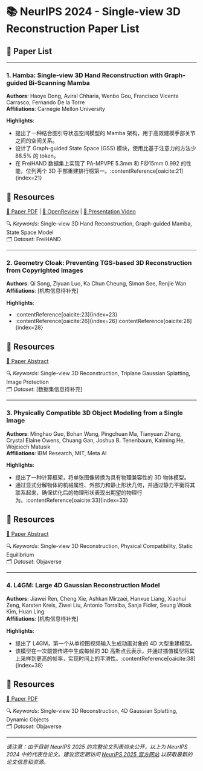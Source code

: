 # 📚 NeurIPS 2024 - Single-view 3D Reconstruction Paper List

## 📄 Paper List

---

### 1. Hamba: Single-view 3D Hand Reconstruction with Graph-guided Bi-Scanning Mamba
**Authors**: Haoye Dong, Aviral Chharia, Wenbo Gou, Francisco Vicente Carrasco, Fernando De la Torre  
**Affiliations**: Carnegie Mellon University

**Highlights**:
- 提出了一种结合图引导状态空间模型的 Mamba 架构，用于高效建模手部关节之间的空间关系。
- 设计了 Graph-guided State Space (GSS) 模块，使用比基于注意力的方法少 88.5% 的 token。
- 在 FreiHAND 数据集上实现了 PA-MPVPE 5.3mm 和 F@15mm 0.992 的性能，位列两个 3D 手部重建排行榜第一。:contentReference[oaicite:21]{index=21}

## 🔗 Resources
[📄 Paper PDF](https://proceedings.neurips.cc/paper_files/paper/2024/file/03e9a69e5b686c316a07d73f0cf5e225-Paper-Conference.pdf) | [🔗 OpenReview](https://openreview.net/forum?id=pCJ0l1JVUX) | [🎥 Presentation Video](https://www.youtube.com/watch?v=HKGU64myW94)

🔍 *Keywords*: Single-view 3D Hand Reconstruction, Graph-guided Mamba, State Space Model  
🗂️ *Dataset*: FreiHAND

---

### 2. Geometry Cloak: Preventing TGS-based 3D Reconstruction from Copyrighted Images
**Authors**: Qi Song, Ziyuan Luo, Ka Chun Cheung, Simon See, Renjie Wan  
**Affiliations**: [机构信息待补充]

**Highlights**:
- :contentReference[oaicite:23]{index=23}
- :contentReference[oaicite:26]{index=26}:contentReference[oaicite:28]{index=28}

## 🔗 Resources
[📄 Paper Abstract](https://proceedings.neurips.cc/paper_files/paper/2024/hash/d7e7ab160ebcece4f80d1315f957a5ce-Abstract-Conference.html)

🔍 *Keywords*: Single-view 3D Reconstruction, Triplane Gaussian Splatting, Image Protection  
🗂️ *Dataset*: [数据集信息待补充]

---

### 3. Physically Compatible 3D Object Modeling from a Single Image
**Authors**: Minghao Guo, Bohan Wang, Pingchuan Ma, Tianyuan Zhang, Crystal Elaine Owens, Chuang Gan, Joshua B. Tenenbaum, Kaiming He, Wojciech Matusik  
**Affiliations**: IBM Research, MIT, Meta AI

**Highlights**:
- 提出了一种计算框架，将单张图像转换为具有物理兼容性的 3D 物体模型。
- 通过显式分解物体的机械属性、外部力和静止形状几何，并通过静力平衡将其联系起来，确保优化后的物理形状表现出期望的物理行为。:contentReference[oaicite:33]{index=33}

## 🔗 Resources
[📄 Paper Abstract](https://proceedings.neurips.cc/paper_files/paper/2024/hash/d7af02c8a8e26608199c087f50a21d37-Abstract-Conference.html)

🔍 *Keywords*: Single-view 3D Reconstruction, Physical Compatibility, Static Equilibrium  
🗂️ *Dataset*: Objaverse

---

### 4. L4GM: Large 4D Gaussian Reconstruction Model
**Authors**: Jiawei Ren, Cheng Xie, Ashkan Mirzaei, Hanxue Liang, Xiaohui Zeng, Karsten Kreis, Ziwei Liu, Antonio Torralba, Sanja Fidler, Seung Wook Kim, Huan Ling  
**Affiliations**: [机构信息待补充]

**Highlights**:
- 提出了 L4GM，第一个从单视图视频输入生成动画对象的 4D 大型重建模型。
- 该模型在一次前馈传递中生成每帧的 3D 高斯点云表示，并通过插值模型将其上采样到更高的帧率，实现时间上的平滑性。:contentReference[oaicite:38]{index=38}

## 🔗 Resources
[📄 Paper PDF](https://papers.nips.cc/paper_files/paper/2024/file/6808f2c57d9564a2639a4710e3bbd9b9-Paper-Conference.pdf)

🔍 *Keywords*: Single-view 3D Reconstruction, 4D Gaussian Splatting, Dynamic Objects  
🗂️ *Dataset*: Objaverse

---

*请注意：由于目前 NeurIPS 2025 的完整论文列表尚未公开，以上为 NeurIPS 2024 中的代表性论文。建议您定期访问 [NeurIPS 2025 官方网站](https://neurips.cc/) 以获取最新的论文信息和资源。*
